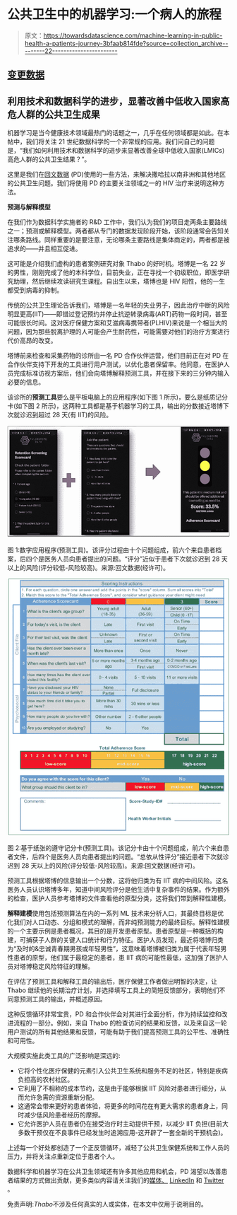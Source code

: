 # 公共卫生中的机器学习:一个病人的旅程

> 原文：<https://towardsdatascience.com/machine-learning-in-public-health-a-patients-journey-3bfaab814fde?source=collection_archive---------22----------------------->

## [变更数据](https://towardsdatascience.com/tagged/data-for-change)

## 利用技术和数据科学的进步，显著改善中低收入国家高危人群的公共卫生成果

机器学习是当今健康技术领域最热门的话题之一，几乎在任何领域都是如此。在本帖中，我们将关注 21 世纪数据科学的一个非常规的应用。我们问自己的问题是，“我们如何利用技术和数据科学的进步来显著改善全球中低收入国家(LMICs)高危人群的公共卫生结果？”。

这里是我们在[回文数据](https://www.palindromedata.com/) (PD)使用的一些方法，来解决撒哈拉以南非洲和其他地区的公共卫生问题。我们将使用 PD 的主要关注领域之一的 HIV 治疗来说明这种方法。

**预测与解释模型**

在我们作为数据科学实施者的 R&D 工作中，我们认为我们的项目走两条主要路线之一；预测或解释模型。两者都从专门的数据发现阶段开始，该阶段通常会告知关注哪条路线。同样重要的是要注意，无论哪条主要路线是集体商定的，两者都是被追求的——并且相互促进。

这可能是介绍我们虚构的患者案例研究对象 Thabo 的好时机。塔博是一名 22 岁的男性，刚刚完成了他的本科学位，目前失业，正在寻找一个初级职位，即医学研究助理，然后继续攻读研究生课程。自出生以来，塔博也是 HIV 阳性，他的一生都受到病毒的抑制。

传统的公共卫生理论告诉我们，塔博是一名年轻的失业男子，因此治疗中断的风险明显更高(IIT)——即错过登记预约并停止抗逆转录病毒(ART)药物一段时间，甚至可能很长时间。这对医疗保健方案和艾滋病毒携带者(PLHIV)来说是一个相当大的问题，因为那些脱离护理的人可能会产生耐药性，可能需要对他们的治疗方案进行代价高昂的改变。

塔博前来检查和采集药物的诊所由一名 PD 合作伙伴运营，他们目前正在对 PD 在合作伙伴支持下开发的工具进行用户测试，以优化患者保留率。他同意，在医护人员完成标准访视方案后，他们会向塔博解释预测工具，并在接下来的三分钟内输入必要的信息。

该诊所的**预测工具**要么是平板电脑上的应用程序(如下图 1 所示)，要么是纸质记分卡(如下图 2 所示)，这两种工具都是基于机器学习的工具，输出的分数接近塔博下次就诊迟到超过 28 天(有 IIT)的风险。

![](img/829dc74e56feeabc6e8703ca72a275de.png)

图 1:数字应用程序(预测工具)。该评分过程由十个问题组成，前六个来自患者档案，后四个是医务人员向患者提出的问题。“评分”近似于患者下次就诊迟到 28 天以上的风险(评分较低-风险较高)。来源:回文数据(经许可)。

![](img/435ed2bfb07b237de682dd2448009126.png)

图 2:基于纸张的遵守记分卡(预测工具)。该记分卡由十个问题组成，前六个来自患者文件，后四个是医务人员向患者提出的问题。“总依从性评分”接近患者下次就诊迟到 28 天以上的风险(评分较低-风险较高)。来源:回文数据(经许可)。

预测工具根据塔博的信息输出一个分数，这将他归类为有 IIT 病的中间风险。这名医务人员认识塔博多年，知道中间风险评分是他生活中复杂事件的结果。作为额外的检查，医护人员参考塔博的文件查看他的原型分类，这将我们带到解释性建模。

**解释建模**使用包括预测算法在内的一系列 ML 技术来分析人口，其最终目标是优化我们对人口动态、分组和模式的理解，而非纯预测能力的最终目标。解释性建模的一个主要示例是患者概况，其目的是开发患者原型。患者原型是一种概括的构建，可捕获子人群的关键人口统计和行为特征。医护人员发现，最近将塔博归类为“及时的&忠诚青春期男孩或年轻男性”，这意味着塔博被归类为属于代表年轻男性患者的原型，他们属于最稳定的患者，患 IIT 病的可能性最低，这加强了医护人员对塔博稳定风险特征的理解。

在评估了预测工具和解释工具的输出后，医疗保健工作者做出明智的决定，让 Thabo 继续他的长期治疗计划，并选择填写工具上的简短反馈部分，表明他们不同意预测工具的输出，并概述原因。

这种反馈循环非常宝贵，PD 和合作伙伴会对其进行全面分析，作为持续监控和改进流程的一部分。例如，来自 Thabo 的检查访问的结果和反馈，以及来自这一轮用户测试的所有其他结果和反馈，可能有助于我们提高预测工具的公平性、准确性和可用性。

大规模实施此类工具的广泛影响是深远的:

*   它将个性化医疗保健的元素引入公共卫生系统和服务不足的社区，特别是疾病负担高的农村社区。
*   它利用了不相称的成本节约，这是由于能够根据 IIT 风险对患者进行细分，从而允许急需的资源重新分配。
*   这通常会带来更好的患者体验，将更多的时间花在有更大需求的患者身上，同时减少低风险患者经历的摩擦。
*   它允许医护人员在患者仍在接受治疗时主动提供干预，以减少 IIT 负担(目前大多数干预仅在不良事件已经发生时追溯应用-这开辟了一套全新的干预机会)。

上述每一个好处都创造了一个正反馈循环，减轻了公共卫生保健系统和工作人员的压力，并将关注点重新定位于患者个人。

数据科学和机器学习在公共卫生领域还有许多其他应用和机会，PD 渴望以改善患者结果的方式做出贡献，更多类似内容请关注我们的[媒体、](https://medium.com/palindromedata) [LinkedIn](https://www.linkedin.com/company/palindromedata/) 和 [Twitter](https://twitter.com/palindromedata?lang=en) 。

免责声明:*Thabo*不涉及任何真实的人或实体，在本文中仅用于说明目的。
